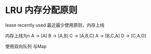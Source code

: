 # LRU 内存分配原则

lease recently used 最近最少使用原则，内存上线

内存上线为n
A -> [A]
B -> [A,B]
C -> [A,B,C]
A -> [B,C,A]
D -> [C,A,D]

使用双向队列 与Map
